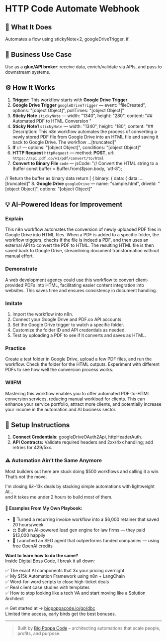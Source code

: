 # HTTP Code Automate Webhook
  ## 🚀 What It Does
  Automates a flow using stickyNote×2, googleDriveTrigger, if.
  
  ## 💼 Business Use Case
  Use as a **glue/API broker**: receive data, enrich/validate via APIs, and pass to downstream systems.
  
  ## ⚙️ How It Works
  1. **Trigger:** This workflow starts with **Google Drive Trigger**.
  2. **Google Drive Trigger** `googleDriveTrigger` — event: "fileCreated", options: "[object Object]", pollTimes: "[object Object]"
3. **Sticky Note** `stickyNote` — width: "1340", height: "280", content: "## Automated PDF to HTML Conversion
"
4. **Sticky Note1** `stickyNote` — width: "1340", height: "180", content: "## Description: 
This n8n workflow automates the process of converting a newly stored PDF file from Google Drive into an HTML file and saving it back to Google Drive. The workflow …[truncated]"
5. **If** `if` — options: "[object Object]", conditions: "[object Object]"
6. **HTTP Request** `httpRequest` — method: **POST**, url: `https://api.pdf.co/v1/pdf/convert/to/html`
7. **Convert to Binary File** `code` — jsCode: "// Convert the HTML string to a Buffer
const buffer = Buffer.from($json.body, 'utf-8');

// Return the buffer as binary data
return [
  {
    binary: {
      data: {
        data: …[truncated]"
8. **Google Drive** `googleDrive` — name: "sample.html", driveId: "[object Object]", options: "[object Object]"
  
  ## 💡 AI-Powered Ideas for Improvement
  ### Explain
This n8n workflow automates the conversion of newly uploaded PDF files in Google Drive into HTML files. When a PDF is added to a specific folder, the workflow triggers, checks if the file is indeed a PDF, and then uses an external API to convert the PDF to HTML. The resulting HTML file is then saved back to Google Drive, streamlining document transformation without manual effort.

### Demonstrate
A web development agency could use this workflow to convert client-provided PDFs into HTML, facilitating easier content integration into websites. This saves time and ensures consistency in document handling.

### Imitate
1. Import the workflow into n8n.
2. Connect your Google Drive and PDF.co API accounts.
3. Set the Google Drive trigger to watch a specific folder.
4. Customize the folder ID and API credentials as needed.
5. Test by uploading a PDF to see if it converts and saves as HTML.

### Practice
Create a test folder in Google Drive, upload a few PDF files, and run the workflow. Check the folder for the HTML outputs. Experiment with different PDFs to see how well the conversion process works.

### WIIFM
Mastering this workflow enables you to offer automated PDF-to-HTML conversion services, reducing manual workload for clients. This can enhance your service portfolio, attract more clients, and potentially increase your income in the automation and AI business sector.
  
  ## 🔧 Setup Instructions
  1. **Connect Credentials:** googleDriveOAuth2Api, httpHeaderAuth.
2. **API Contracts:** Validate required headers and 2xx/4xx handling; add retries for 429/5xx.
  
### ⚠️ Automation Ain’t the Same Anymore

Most builders out here are stuck doing $500 workflows and calling it a win.  
That’s not the move.  

I'm closing $6k–$13k deals by stacking simple automations with lightweight AI...  
and it takes me under 2 hours to build most of them.

#### 🧠 Examples From My Own Playbook:
- 🔁 Turned a recurring invoice workflow into a $6,000 retainer that saved 20 hours/week  
- ⚖️ Built an AI-powered lead gen engine for law firms — they paid $13,000 happily  
- 🚀 Launched an SEO agent that outperforms funded companies — using free OpenAI credits  

**Want to learn how to do the same?**  
Inside [Digital Boss Code](https://bigpoppacode.io/go/dbc), I break it all down:

✅ The exact AI components that 3x your pricing overnight  
✅ My $15k Automation Framework using n8n + LangChain  
✅ Word-for-word scripts to close high-ticket deals  
✅ Real client case studies with templates  
✅ How to stop looking like a tech VA and start moving like a Solution Architect  

🔥 Get started at → [bigpoppacode.io/go/dbc](https://bigpoppacode.io/go/dbc)  
Limited time access, early birds get the best bonuses.

---
> Built by [Big Poppa Code](https://bigpoppacode.io) – architecting automations that scale people, profits, and purpose.
  